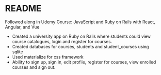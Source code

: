 # README

Followed along in Udemy Course: JavaScript and Ruby on Rails with React, Angular, and Vue
* Created a university app on Ruby on Rails where students could view course catalogues, login and register for courses.
* Created databases for courses, students and student_courses using sqlite
* Used materialize for css framework
* Ability to sign up, sign in, edit profile, register for courses, view enrolled courses and sign out.
